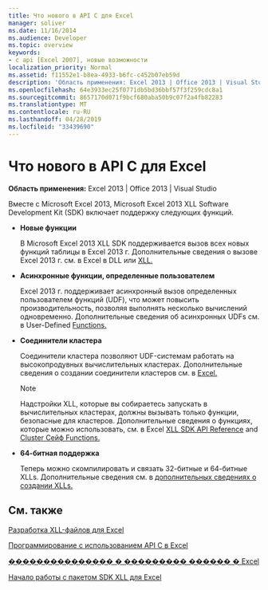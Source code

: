 ```yaml
---
title: Что нового в API C для Excel
manager: soliver
ms.date: 11/16/2014
ms.audience: Developer
ms.topic: overview
keywords:
- c api [Excel 2007], новые возможности
localization_priority: Normal
ms.assetid: f11552e1-b8ea-4933-b6fc-c452b07eb59d
description: 'Область применения: Excel 2013 | Office 2013 | Visual Studio'
ms.openlocfilehash: 64e3933ec25f0771db5bd36bbf57f3f259cdc8a1
ms.sourcegitcommit: 8657170d071f9bcf680aba50b9c07f2a4fb82283
ms.translationtype: MT
ms.contentlocale: ru-RU
ms.lasthandoff: 04/28/2019
ms.locfileid: "33439690"
---
```

# <a name="whats-new-in-the-c-api-for-excel"></a>Что нового в API C для Excel

 **Область применения:** Excel 2013 | Office 2013 | Visual Studio 
  
Вместе с Microsoft Excel 2013, Microsoft Excel 2013 XLL Software Development Kit (SDK) включает поддержку следующих функций.
  
- **Новые функции**
    
    В Microsoft Excel 2013 XLL SDK поддерживается вызов всех новых функций таблицы в Excel 2013 г. Дополнительные сведения о вызове Excel 2013 г. см. в Excel в DLL или [XLL.](calling-into-excel-from-the-dll-or-xll.md)
    
- **Асинхронные функции, определенные пользователем**
    
    Excel 2013 г. поддерживает асинхронный вызов определенных пользователем функций (UDF), что может повысить производительность, позволяя выполнять несколько вычислений одновременно. Дополнительные сведения об асинхронных UDFs см. в User-Defined [Functions.](asynchronous-user-defined-functions.md)
    
- **Соединители кластера**
    
    Соединители кластера позволяют UDF-системам работать на высокопродувных вычислительных кластерах. Дополнительные сведения о создании соединители кластеров см. в [Excel.](developing-excel-cluster-connectors.md)
    
    > [!NOTE]
    > Надстройки XLL, которые вы собираетесь запускать в вычислительных кластерах, должны вызывать только функции, безопасные для кластеров. Дополнительные сведения о функциях, которые можно использовать, см. в Excel [XLL SDK API Reference](excel-xll-sdk-api-function-reference.md) and [Cluster Сейф Functions.](cluster-safe-functions.md) 
  
- **64-битная поддержка**
    
    Теперь можно скомпилировать и связать 32-битные и 64-битные XLLs. Дополнительные сведения см. в [дополнительных сведениях о создании XLLs.](creating-xlls.md)
    
## <a name="see-also"></a>См. также



[Разработка XLL-файлов для Excel](developing-excel-xlls.md)
  
[Программирование с использованием API C в Excel](programming-with-the-c-api-in-excel.md)
  
[��������������� � ��������� ������ � Excel](multithreading-and-memory-contention-in-excel.md)


[Начало работы с пакетом SDK XLL для Excel](getting-started-with-the-excel-xll-sdk.md)

